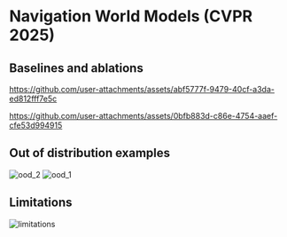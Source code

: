 # Navigation World Models (CVPR 2025)

<a name="known"></a>
## Baselines and ablations 
https://github.com/user-attachments/assets/abf5777f-9479-40cf-a3da-ed812fff7e5c

https://github.com/user-attachments/assets/0bfb883d-c86e-4754-aaef-cfe53d994915

<a name="unknown"></a>
## Out of distribution examples
![ood_2](https://github.com/user-attachments/assets/5116275e-b256-4ee5-9563-5b25431bd473)
![ood_1](https://github.com/user-attachments/assets/990c9b9b-1d37-44f8-86a9-98b73df06b3d)

<a name="limitations"></a>
## Limitations
![limitations](https://github.com/user-attachments/assets/12bc5731-29a2-4d18-a69b-b6f4e92afe6f)

